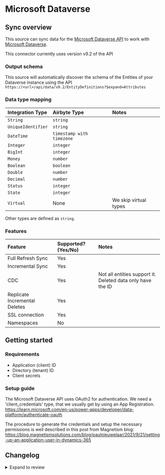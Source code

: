 # Microsoft Dataverse

## Sync overview

This source can sync data for the [Microsoft Dataverse API](https://learn.microsoft.com/en-us/power-apps/developer/data-platform/webapi/overview) to work with [Microsoft Dataverse](https://learn.microsoft.com/en-us/power-apps/developer/data-platform/overview).

This connector currently uses version v9.2 of the API

### Output schema

This source will automatically discover the schema of the Entities of your Dataverse instance using the API
`https://<url>/api/data/v9.2/EntityDefinitions?$expand=Attributes`

### Data type mapping

| Integration Type   | Airbyte Type              | Notes                 |
| :----------------- | :------------------------ | :-------------------- |
| `String`           | `string`                  |                       |
| `UniqueIdentifier` | `string`                  |                       |
| `DateTime`         | `timestamp with timezone` |                       |
| `Integer`          | `integer`                 |                       |
| `BigInt`           | `integer`                 |                       |
| `Money`            | `number`                  |                       |
| `Boolean`          | `boolean`                 |                       |
| `Double`           | `number`                  |                       |
| `Decimal`          | `number`                  |                       |
| `Status`           | `integer`                 |                       |
| `State`            | `integer`                 |                       |
| `Virtual`          | None                      | We skip virtual types |

Other types are defined as `string`.

### Features

| Feature                       | Supported?\(Yes/No\) | Notes                                                      |
| :---------------------------- | :------------------- | :--------------------------------------------------------- |
| Full Refresh Sync             | Yes                  |                                                            |
| Incremental Sync              | Yes                  |                                                            |
| CDC                           | Yes                  | Not all entities support it. Deleted data only have the ID |
| Replicate Incremental Deletes | Yes                  |                                                            |
| SSL connection                | Yes                  |                                                            |
| Namespaces                    | No                   |                                                            |

## Getting started

### Requirements

- Application \(client\) ID
- Directory \(tenant\) ID
- Client secrets

### Setup guide

The Microsoft Dataverse API uses OAuth2 for authentication. We need a 'client_credentials' type, that we usually get by using an App Registration.
https://learn.microsoft.com/en-us/power-apps/developer/data-platform/authenticate-oauth

The procedure to generate the credentials and setup the necessary permissions is well described in this post from Magnetism blog:
https://blog.magnetismsolutions.com/blog/paulnieuwelaar/2021/9/21/setting-up-an-application-user-in-dynamics-365

## Changelog

<details>
  <summary>Expand to review</summary>

| Version | Date       | Pull Request                                             | Subject                                                                                |
| :------ | :--------- | :------------------------------------------------------- | :------------------------------------------------------------------------------------- |
| 0.1.32 | 2025-05-10 | [60052](https://github.com/airbytehq/airbyte/pull/60052) | Update dependencies |
| 0.1.31 | 2025-05-03 | [59292](https://github.com/airbytehq/airbyte/pull/59292) | Update dependencies |
| 0.1.30 | 2025-04-26 | [58830](https://github.com/airbytehq/airbyte/pull/58830) | Update dependencies |
| 0.1.29 | 2025-04-19 | [57684](https://github.com/airbytehq/airbyte/pull/57684) | Update dependencies |
| 0.1.28 | 2025-04-05 | [57100](https://github.com/airbytehq/airbyte/pull/57100) | Update dependencies |
| 0.1.27 | 2025-03-29 | [56631](https://github.com/airbytehq/airbyte/pull/56631) | Update dependencies |
| 0.1.26 | 2025-03-22 | [56043](https://github.com/airbytehq/airbyte/pull/56043) | Update dependencies |
| 0.1.25 | 2025-03-08 | [55454](https://github.com/airbytehq/airbyte/pull/55454) | Update dependencies |
| 0.1.24 | 2025-03-01 | [54768](https://github.com/airbytehq/airbyte/pull/54768) | Update dependencies |
| 0.1.23 | 2025-02-22 | [54356](https://github.com/airbytehq/airbyte/pull/54356) | Update dependencies |
| 0.1.22 | 2025-02-15 | [46493](https://github.com/airbytehq/airbyte/pull/46493) | Update dependencies |
| 0.1.21 | 2024-09-26 | [ ](https://github.com/airbytehq/airbyte/pull/ ) | Make Dataverse available on Airbyte Cloud |
| 0.1.20 | 2024-09-21 | [45777](https://github.com/airbytehq/airbyte/pull/45777) | Update dependencies |
| 0.1.19 | 2024-09-14 | [45482](https://github.com/airbytehq/airbyte/pull/45482) | Update dependencies |
| 0.1.18 | 2024-09-07 | [45224](https://github.com/airbytehq/airbyte/pull/45224) | Update dependencies |
| 0.1.17 | 2024-08-31 | [44987](https://github.com/airbytehq/airbyte/pull/44987) | Update dependencies |
| 0.1.16 | 2024-08-24 | [44640](https://github.com/airbytehq/airbyte/pull/44640) | Update dependencies |
| 0.1.15 | 2024-08-17 | [44224](https://github.com/airbytehq/airbyte/pull/44224) | Update dependencies |
| 0.1.14 | 2024-08-10 | [43653](https://github.com/airbytehq/airbyte/pull/43653) | Update dependencies |
| 0.1.13 | 2024-08-03 | [43164](https://github.com/airbytehq/airbyte/pull/43164) | Update dependencies |
| 0.1.12 | 2024-07-27 | [42612](https://github.com/airbytehq/airbyte/pull/42612) | Update dependencies |
| 0.1.11 | 2024-07-20 | [42373](https://github.com/airbytehq/airbyte/pull/42373) | Update dependencies |
| 0.1.10 | 2024-07-13 | [41920](https://github.com/airbytehq/airbyte/pull/41920) | Update dependencies |
| 0.1.9 | 2024-07-10 | [41346](https://github.com/airbytehq/airbyte/pull/41346) | Update dependencies |
| 0.1.8 | 2024-07-09 | [41247](https://github.com/airbytehq/airbyte/pull/41247) | Update dependencies |
| 0.1.7 | 2024-07-06 | [40800](https://github.com/airbytehq/airbyte/pull/40800) | Update dependencies |
| 0.1.6 | 2024-06-25 | [40340](https://github.com/airbytehq/airbyte/pull/40340) | Update dependencies |
| 0.1.5 | 2024-06-21 | [39931](https://github.com/airbytehq/airbyte/pull/39931) | Update dependencies |
| 0.1.4 | 2024-06-06 | [39265](https://github.com/airbytehq/airbyte/pull/39265) | [autopull] Upgrade base image to v1.2.2 |
| 0.1.3 | 2024-05-20 | [38397](https://github.com/airbytehq/airbyte/pull/38397) | [autopull] base image + poetry + up_to_date |
| 0.1.2 | 2023-08-24 | [29732](https://github.com/airbytehq/airbyte/pull/29732) | 🐛 Source Microsoft Dataverse: Adjust source_default_cursor when modifiedon not exists |
| 0.1.1 | 2023-03-16 | [22805](https://github.com/airbytehq/airbyte/pull/22805) | Fixed deduped cursor field value update |
| 0.1.0 | 2022-11-14 | [18646](https://github.com/airbytehq/airbyte/pull/18646) | 🎉 New Source: Microsoft Dataverse [python cdk] |

</details>
